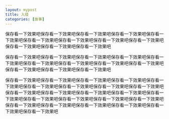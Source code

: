 ```yaml
---
layout: mypost
title: 入侵
categories: [故事]
---
```


保存看一下效果吧保存看一下效果吧保存看一下效果吧保存看一下效果吧保存看一下效果吧保存看一下效果吧保存看一下效果吧保存看一下效果吧保存看一下效果吧保存看一下效果吧保存看一下效果吧保存看一下效果吧

保存看一下效果吧保存看一下效果吧保存看一下效果吧保存看一下效果吧保存看一下效果吧保存看一下效果吧保存看一下效果吧保存看一下效果吧保存看一下效果吧保存看一下效果吧保存看一下效果吧保存看一下效果吧

保存看一下效果吧保存看一下效果吧保存看一下效果吧保存看一下效果吧保存看一下效果吧保存看一下效果吧保存看一下效果吧保存看一下效果吧保存看一下效果吧保存看一下效果吧保存看一下效果吧保存看一下效果吧保存看一下效果吧保存看一下效果吧保存看一下效果吧保存看一下效果吧保存看一下效果吧保存看一下效果吧保存看一下效果吧保存看一下效果吧保存看一下效果吧保存看一下效果吧保存看一下效果吧保存看一下效果吧









